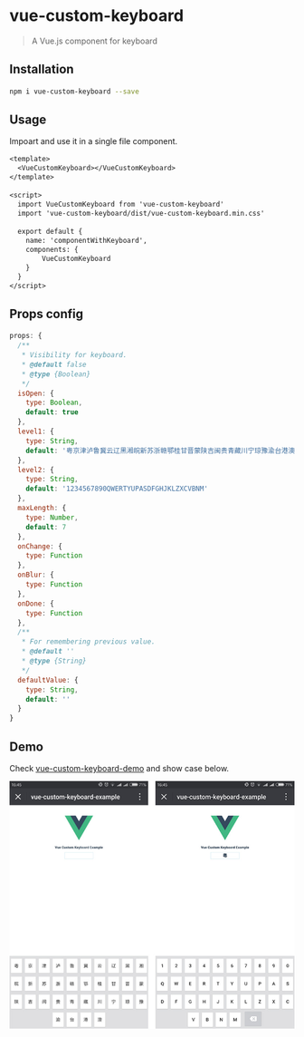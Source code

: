 # vue-custom-keyboard

> A Vue.js component for keyboard

## Installation

``` bash
npm i vue-custom-keyboard --save
```

## Usage

Impoart and use it in a single file component.

```vue
<template>
  <VueCustomKeyboard></VueCustomKeyboard>
</template>

<script>
  import VueCustomKeyboard from 'vue-custom-keyboard'
  import 'vue-custom-keyboard/dist/vue-custom-keyboard.min.css'

  export default {
    name: 'componentWithKeyboard',
    components: {
        VueCustomKeyboard
    }
  }
</script>
```

## Props config

``` javascript
props: {
  /**
   * Visibility for keyboard.
   * @default false
   * @type {Boolean}
   */
  isOpen: {
    type: Boolean,
    default: true
  },
  level1: {
    type: String,
    default: '粤京津泸鲁冀云辽黑湘皖新苏浙赣鄂桂甘晋蒙陕吉闽贵青藏川宁琼豫渝台港澳'
  },
  level2: {
    type: String,
    default: '1234567890QWERTYUPASDFGHJKLZXCVBNM'
  },
  maxLength: {
    type: Number,
    default: 7
  },
  onChange: {
    type: Function
  },
  onBlur: {
    type: Function
  },
  onDone: {
    type: Function
  },
  /**
   * For remembering previous value.
   * @default ''
   * @type {String}
   */
  defaultValue: {
    type: String,
    default: ''
  }
}
```

## Demo

Check [vue-custom-keyboard-demo](https://github.com/ttzshawn/vue-custom-keyboard-demo) and show case below.

![Show case](https://raw.githubusercontent.com/ttzshawn/vue-custom-keyboard-demo/master/assets/keyboard-demo.jpg)